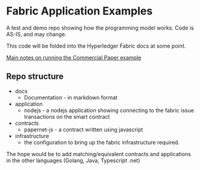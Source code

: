 # Fabric Application Examples	

A test and demo repo showing how the programming model works. Code is AS-IS, and may change.

This code will be folded into the Hyperledger Fabric docs at some point.


[Main notes on running the Commercial Paper example](./docs/Running-Commercial-Paper-Contract.md)

## Repo structure

- docs
  - Documentation - in markdown format
- application
  - nodejs - a nodejs application showing connecting to the fabric issue transactions on the smart contract
- contracts
  - papernet-js  - a contract written using javascript
- infrastructure
  - the configuration to bring up the fabric infrastructure required.

The hope would be to add matching/equivalent contracts and applications in the other languages (Golang, Java, Typescript .net)
